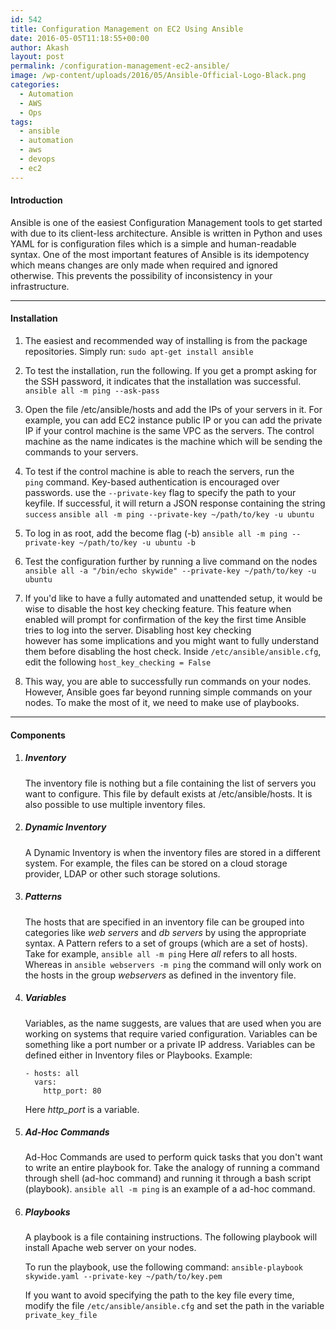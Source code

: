 ```yaml
---
id: 542
title: Configuration Management on EC2 Using Ansible
date: 2016-05-05T11:18:55+00:00
author: Akash
layout: post
permalink: /configuration-management-ec2-ansible/
image: /wp-content/uploads/2016/05/Ansible-Official-Logo-Black.png
categories:
  - Automation
  - AWS
  - Ops
tags:
  - ansible
  - automation
  - aws
  - devops
  - ec2
---
```

#### Introduction

Ansible is one of the easiest Configuration Management tools to get started with due to its client-less architecture. Ansible is written in Python and uses YAML for is configuration files which is a simple and human-readable syntax. One of the most important features of Ansible is its idempotency which means changes are only made when required and ignored otherwise. This prevents the possibility of inconsistency in your infrastructure.

* * *

#### Installation

  1. The easiest and recommended way of installing is from the package repositories. Simply run: 
        ``sudo apt-get install ansible``

  2. To test the installation, run the following. If you get a prompt asking for the SSH password, it indicates that the installation was successful. 
        ``ansible all -m ping --ask-pass``

  3. Open the file /etc/ansible/hosts and add the IPs of your servers in it. For example, you can add EC2 instance public IP or you can add the private IP if your control machine is the same VPC as the servers. The control machine as the name indicates is the machine which will be sending the commands to your servers.

  4. To test if the control machine is able to reach the servers, run the `ping` command. Key-based authentication is encouraged over passwords. use the `--private-key` flag to specify the path to your keyfile. If successful, it will return a JSON response containing the string ``success`` 
        ``ansible all -m ping --private-key ~/path/to/key -u ubuntu``

  5. To log in as root, add the become flag (-b)
        ``ansible all -m ping --private-key ~/path/to/key -u ubuntu -b``

  6. Test the configuration further by running a live command on the nodes
        ``ansible all -a "/bin/echo skywide" --private-key ~/path/to/key -u ubuntu``

  7. If you'd like to have a fully automated and unattended setup, it would be wise to disable the host key checking feature. This feature when enabled will prompt for confirmation of the key the first time Ansible tries to log into the server. Disabling host key checking however has some implications and you might want to fully understand them before disabling the host check. Inside `/etc/ansible/ansible.cfg`, edit the following ``host_key_checking = False``

  8. This way, you are able to successfully run commands on your nodes. However, Ansible goes far beyond running simple commands on your nodes. To make the most of it, we need to make use of playbooks.

* * *

#### Components

  1. ##### Inventory 
        The inventory file is nothing but a file containing the list of servers you want to configure. This file by default exists at /etc/ansible/hosts. It is also possible to use multiple inventory files.
      
  2. ##### Dynamic Inventory
        A Dynamic Inventory is when the inventory files are stored in a different system. For example, the files can be stored on a cloud storage provider, LDAP or other such storage solutions.
      
  3. ##### Patterns
        The hosts that are specified in an inventory file can be grouped into categories like *web servers* and *db servers* by using the appropriate syntax. A Pattern refers to a set of groups (which are a set of hosts). Take for example, ``ansible all -m ping`` Here *all* refers to all hosts. Whereas in ``ansible webservers -m ping`` the command will only work on the hosts in the group *webservers* as defined in the inventory file.

  4. ##### Variables 
        Variables, as the name suggests, are values that are used when you are working on systems that require varied configuration. Variables can be something like a port number or a private IP address. Variables can be defined either in Inventory files or Playbooks.
        Example:
        
        ```
        - hosts: all
          vars:
            http_port: 80
        ```

        Here *http_port* is a variable. 
          
  5. ##### Ad-Hoc Commands 
        Ad-Hoc Commands are used to perform quick tasks that you don't want to write an entire playbook for. Take the analogy of running a command through shell (ad-hoc command) and running it through a bash script (playbook). ``ansible all -m ping`` is an example of a ad-hoc command.
              
  6. ##### Playbooks 
        A playbook is a file containing instructions. The following playbook will install Apache web server on your nodes.
                
        To run the playbook, use the following command:
        ``ansible-playbook skywide.yaml --private-key ~/path/to/key.pem``
                    
        If you want to avoid specifying the path to the key file every time, modify the file ``/etc/ansible/ansible.cfg`` and set the path in the variable ``private_key_file``
